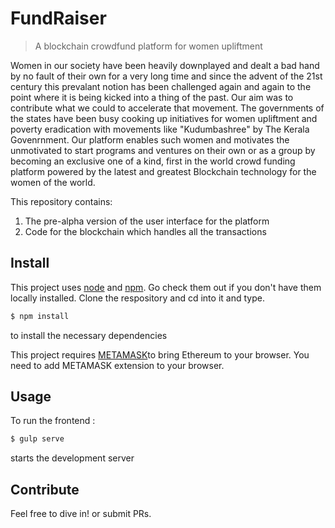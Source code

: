 # FundRaiser

> A blockchain crowdfund platform for women upliftment

Women in our society have been heavily downplayed and dealt a bad hand by no fault of their own for a very long time and since the advent of the 21st century this prevalant notion has been challenged again and again to the point where it is being kicked into a thing of the past. Our aim was to contribute what we could to accelerate that movement. The governments of the states have been busy cooking up initiatives for women upliftment and poverty eradication with movements like "Kudumbashree" by The Kerala Govenrnment. Our platform enables such women and motivates the unmotivated to start programs and ventures on their own or as a group by becoming an exclusive one of a kind, first in the world crowd funding platform powered by the latest and greatest Blockchain technology for the women of the world. 

This repository contains:

1. The pre-alpha version of the user interface for the platform
2. Code for the blockchain which handles all the transactions

## Install

This project uses [node](http://nodejs.org) and [npm](https://npmjs.com). Go check them out if you don't have them locally installed. 
Clone the respository and cd into it and type.

```sh
$ npm install
```
to install the necessary dependencies

This project requires [METAMASK](https://metamask.io/)to bring Ethereum to your browser. You need to add METAMASK extension to your browser.

## Usage

To run the frontend :

```sh
$ gulp serve
```
starts the development server

## Contribute

Feel free to dive in! or submit PRs.
